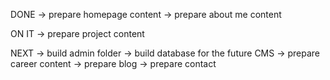DONE
-> prepare homepage content
-> prepare about me content

ON IT
-> prepare project content

NEXT
-> build admin folder
-> build database for the future CMS
-> prepare career content
-> prepare blog
-> prepare contact